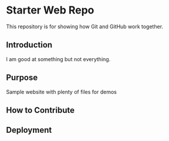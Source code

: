 # Starter Web Repo

This repository is for showing how Git and GitHub work together.

## Introduction

I am good at something but not everything.

## Purpose

Sample website with plenty of files for demos

## How to Contribute

## Deployment

